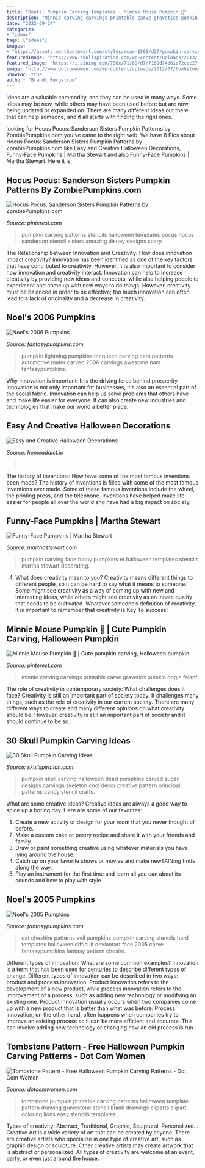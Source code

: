 ```yaml
---
title: "Dental Pumpkin Carving Templates - Minnie Mouse Pumpkin 🎃"
description: "Minnie carving carvings printable carve gravetics pumkin oogie falanf"
date: "2022-09-24"
categories:
- "ideas"
tags: ["ideas"]
images:
- "https://assets.marthastewart.com/styles/wmax-1500/d27/pumpkin-carving-1-mld108222/pumpkin-carving-1-mld108222_sq.jpg?itok=Mgv6P1A_"
featuredImage: "http://www.skullspiration.com/wp-content/uploads/2013/10/sugar-skull-pumpkin.jpg"
featured_image: "https://i.pinimg.com/736x/71/69/d7/7169d74d61d72cec27f21f8741aff98b--minnie-mouse-pumpkin-pumpkins.jpg"
image: "http://www.dotcomwomen.com/wp-content/uploads/2012/07/tombstone-pattern.gif"
ShowToc: true
author: "Brandt Bergstrom"
---
```



Ideas are a valuable commodity, and they can be used in many ways. Some ideas may be new, while others may have been used before but are now being updated or expanded on. There are many different ideas out there that can help someone, and it all starts with finding the right ones.

	

		
looking for Hocus Pocus: Sanderson Sisters Pumpkin Patterns by ZombiePumpkins.com you've came to the right web. We have 8 Pics about Hocus Pocus: Sanderson Sisters Pumpkin Patterns by ZombiePumpkins.com like Easy and Creative Halloween Decorations, Funny-Face Pumpkins | Martha Stewart and also Funny-Face Pumpkins | Martha Stewart. Here it is:
		
    
## Hocus Pocus: Sanderson Sisters Pumpkin Patterns By ZombiePumpkins.com

<img loading=lazy src="https://i.pinimg.com/736x/f6/37/38/f637388ab47a630159ac72004766c20a.jpg" onerror="this.onerror=null;this.src='https://tse3.mm.bing.net/th?id=OIP.MLzfmj0h6zY_C-iRS4KqugHaFj&amp;pid=15.1';" alt="Hocus Pocus: Sanderson Sisters Pumpkin Patterns by ZombiePumpkins.com">

_Source: pinterest.com_

>pumpkin carving patterns stencils halloween templates pocus hocus sanderson stencil sisters amazing disney designs scary. 

	

The Relationship between Innovation and Creativity: How does innovation impact creativity?
Innovation has been identified as one of the key factors that have contributed to creativity. However, it is also important to consider how innovation and creativity interact. Innovation can help to increase creativity by providing new ideas and concepts, while also helping people to experiment and come up with new ways to do things. However, creativity must be balanced in order to be effective; too much innovation can often lead to a lack of originality and a decrease in creativity.

    
## Noel&#039;s 2006 Pumpkins

<img loading=lazy src="https://www.fantasypumpkins.com/2006-pumpkins/lightning-steve.jpg" onerror="this.onerror=null;this.src='https://tse2.mm.bing.net/th?id=OIP.Wha3UP2V7WPNU1ZWMjlyUwHaFh&amp;pid=15.1';" alt="Noel&#039;s 2006 Pumpkins">

_Source: fantasypumpkins.com_

>pumpkin lightning pumpkins mcqueen carving cars patterns automotive mater carved 2006 carvings awesome nam fantasypumpkins. 

	

Why innovation is important: It is the driving force behind prosperity
Innovation is not only important for businesses, it's also an essential part of the social fabric. Innovation can help us solve problems that others have and make life easier for everyone. It can also create new industries and technologies that make our world a better place.

    
## Easy And Creative Halloween Decorations

<img loading=lazy src="https://cdn.homeaddict.io/wp-content/uploads/2019/10/11-1.jpg" onerror="this.onerror=null;this.src='https://tse2.mm.bing.net/th?id=OIP.MlB0ACOFIdcSpSAg_Fd93AHaLH&amp;pid=15.1';" alt="Easy and Creative Halloween Decorations">

_Source: homeaddict.io_

>. 

	

The history of inventions: How have some of the most famous inventions been made?
The history of inventions is filled with some of the most famous inventions ever made. Some of these famous inventions include the wheel, the printing press, and the telephone. Inventions have helped make life easier for people all over the world and have had a big impact on society.

    
## Funny-Face Pumpkins | Martha Stewart

<img loading=lazy src="https://assets.marthastewart.com/styles/wmax-1500/d27/pumpkin-carving-1-mld108222/pumpkin-carving-1-mld108222_sq.jpg?itok=Mgv6P1A_" onerror="this.onerror=null;this.src='https://tse1.mm.bing.net/th?id=OIP.RLEPKZ4UjDIG1_Bb0zngwQHaHa&amp;pid=15.1';" alt="Funny-Face Pumpkins | Martha Stewart">

_Source: marthastewart.com_

>pumpkin carving face funny pumpkins et halloween templates stencils martha stewart decorating. 

	

4. What does creativity mean to you?
Creativity means different things to different people, so it can be hard to say what it means to someone. Some might see creativity as a way of coming up with new and interesting ideas, while others might see creativity as an innate quality that needs to be cultivated. Whatever someone’s definition of creativity, it is important to remember that creativity is Key To success!

    
## Minnie Mouse Pumpkin 🎃 | Cute Pumpkin Carving, Halloween Pumpkin

<img loading=lazy src="https://i.pinimg.com/736x/71/69/d7/7169d74d61d72cec27f21f8741aff98b--minnie-mouse-pumpkin-pumpkins.jpg" onerror="this.onerror=null;this.src='https://tse4.mm.bing.net/th?id=OIP.pWh_yfj1NzfZGwZVc9c0rwHaJ3&amp;pid=15.1';" alt="Minnie Mouse Pumpkin 🎃 | Cute pumpkin carving, Halloween pumpkin">

_Source: pinterest.com_

>minnie carving carvings printable carve gravetics pumkin oogie falanf. 

	

The role of creativity in contemporary society: What challenges does it face?
Creativity is still an important part of society today. It challenges many things, such as the role of creativity in our current society. There are many different ways to create and many different opinions on what creativity should be. However, creativity is still an important part of society and it should continue to be so.

    
## 30 Skull Pumpkin Carving Ideas

<img loading=lazy src="http://www.skullspiration.com/wp-content/uploads/2013/10/sugar-skull-pumpkin.jpg" onerror="this.onerror=null;this.src='https://tse3.mm.bing.net/th?id=OIP.STubA5TN2bEj_o9ZIFzx4wHaGJ&amp;pid=15.1';" alt="30 Skull Pumpkin Carving Ideas">

_Source: skullspiration.com_

>pumpkin skull carving halloween dead pumpkins carved sugar designs carvings skeleton cool decor creative pattern principal patterns candy stencil crafts. 

	

What are some creative ideas?
Creative ideas are always a good way to spice up a boring day. Here are some of our favorites: 
1. Create a new activity or design for your room that you never thought of before. 
2. Make a custom cake or pastry recipe and share it with your friends and family. 
3. Draw or paint something creative using whatever materials you have lying around the house. 
4. Catch up on your favorite shows or movies and make newTAINing finds along the way. 
5. Play an instrument for the first time and learn all you can about its sounds and how to play with style.

    
## Noel&#039;s 2005 Pumpkins

<img loading=lazy src="https://www.fantasypumpkins.com/2005-pumpkins/cheshire01.jpg" onerror="this.onerror=null;this.src='https://tse2.mm.bing.net/th?id=OIP.ccpe2idVdrsdT8jtaItYbwAAAA&amp;pid=15.1';" alt="Noel&#039;s 2005 Pumpkins">

_Source: fantasypumpkins.com_

>cat cheshire patterns evil pumpkins pumpkin carving stencils hard templates halloween difficult deviantart face 2005 carve fantasypumpkins fantasy pattern chesire. 

	

Different types of innovation: What are some common examples?
Innovation is a term that has been used for centuries to describe different types of change. Different types of innovation can be described in two ways: product and process innovation. Product innovation refers to the development of a new product, while process innovation refers to the improvement of a process, such as adding new technology or modifying an existing one. 
Product innovation usually occurs when two companies come up with a new product that is better than what was before. Process innovation, on the other hand, often happens when companies try to improve an existing process so it can be more efficient and accurate. This can involve adding new technology or changing how an old process is run.

    
## Tombstone Pattern - Free Halloween Pumpkin Carving Patterns - Dot Com Women

<img loading=lazy src="http://www.dotcomwomen.com/wp-content/uploads/2012/07/tombstone-pattern.gif" onerror="this.onerror=null;this.src='https://tse4.mm.bing.net/th?id=OIP.zC2YDf8S1Wth7keSG1FNhwHaH5&amp;pid=15.1';" alt="Tombstone Pattern - Free Halloween Pumpkin Carving Patterns - Dot Com Women">

_Source: dotcomwomen.com_

>tombstone pumpkin printable carving patterns halloween template pattern drawing gravestone stencil blank drawings cliparts clipart coloring lions easy stencils templates. 

	

Types of creativity: Abstract, Traditional, Graphic, Sculptural, Personalized...
Creative Art is a wide variety of art that can be created by anyone. There are creative artists who specialize in one type of creative art, such as graphic design or sculpture. Other creative artists may create artwork that is abstract or personalized. All types of creativity are welcome at an event, party, or even just around the house.

